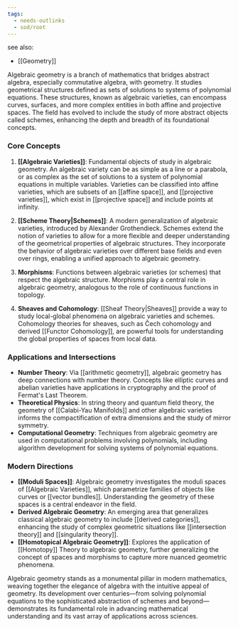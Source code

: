 ```yaml
---
tags:
  - needs-outlinks
  - sod/root
---
```

see also:
- [[Geometry]]

Algebraic geometry is a branch of mathematics that bridges abstract algebra, especially commutative algebra, with geometry. It studies geometrical structures defined as sets of solutions to systems of polynomial equations. These structures, known as algebraic varieties, can encompass curves, surfaces, and more complex entities in both affine and projective spaces. The field has evolved to include the study of more abstract objects called schemes, enhancing the depth and breadth of its foundational concepts.

### Core Concepts

1. **[[Algebraic Varieties]]**: Fundamental objects of study in algebraic geometry. An algebraic variety can be as simple as a line or a parabola, or as complex as the set of solutions to a system of polynomial equations in multiple variables. Varieties can be classified into affine varieties, which are subsets of an [[affine space]], and [[projective varieties]], which exist in [[projective space]] and include points at infinity.

2. **[[Scheme Theory|Schemes]]**: A modern generalization of algebraic varieties, introduced by Alexander Grothendieck. Schemes extend the notion of varieties to allow for a more flexible and deeper understanding of the geometrical properties of algebraic structures. They incorporate the behavior of algebraic varieties over different base fields and even over rings, enabling a unified approach to algebraic geometry.

3. **Morphisms**: Functions between algebraic varieties (or schemes) that respect the algebraic structure. Morphisms play a central role in algebraic geometry, analogous to the role of continuous functions in topology.

4. **Sheaves and Cohomology**: [[Sheaf Theory|Sheaves]] provide a way to study local-global phenomena on algebraic varieties and schemes. Cohomology theories for sheaves, such as Čech cohomology and derived [[Functor Cohomology]], are powerful tools for understanding the global properties of spaces from local data.

### Applications and Intersections

- **Number Theory**: Via [[arithmetic geometry]], algebraic geometry has deep connections with number theory. Concepts like elliptic curves and abelian varieties have applications in cryptography and the proof of Fermat's Last Theorem.
- **Theoretical Physics**: In string theory and quantum field theory, the geometry of [[Calabi-Yau Manifolds]] and other algebraic varieties informs the compactification of extra dimensions and the study of mirror symmetry.
- **Computational Geometry**: Techniques from algebraic geometry are used in computational problems involving polynomials, including algorithm development for solving systems of polynomial equations.

### Modern Directions

- **[[Moduli Spaces]]**: Algebraic geometry investigates the moduli spaces of [[Algebraic Varieties]], which parametrize families of objects like curves or [[vector bundles]]. Understanding the geometry of these spaces is a central endeavor in the field.
- **Derived Algebraic Geometry**: An emerging area that generalizes classical algebraic geometry to include [[derived categories]], enhancing the study of complex geometric situations like [[intersection theory]] and [[singularity theory]].
- **[[Homotopical Algebraic Geometry]]**: Explores the application of [[Homotopy]] Theory to algebraic geometry, further generalizing the concept of spaces and morphisms to capture more nuanced geometric phenomena.

Algebraic geometry stands as a monumental pillar in modern mathematics, weaving together the elegance of algebra with the intuitive appeal of geometry. Its development over centuries—from solving polynomial equations to the sophisticated abstraction of schemes and beyond—demonstrates its fundamental role in advancing mathematical understanding and its vast array of applications across sciences.